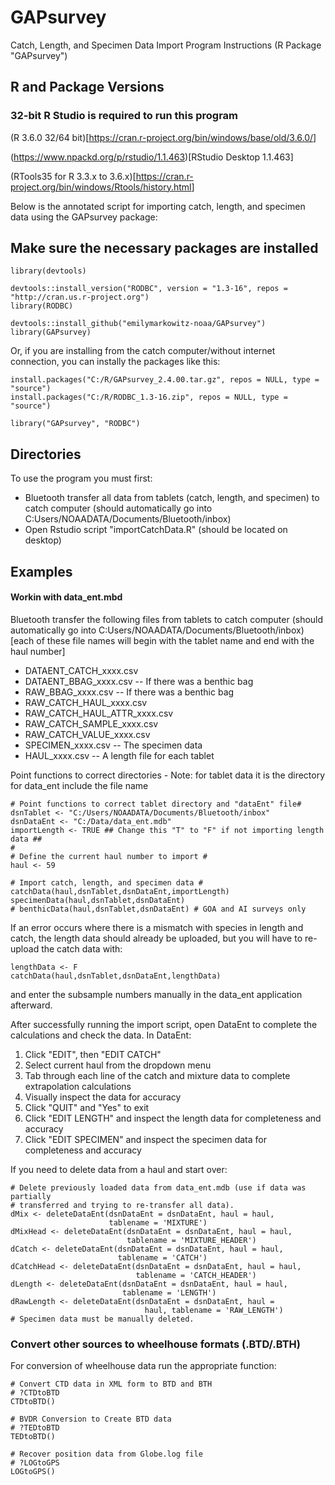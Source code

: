 GAPsurvey
=========

<!-- EDIT IN README.Rmd file ONLY! -->
Catch, Length, and Specimen Data Import Program Instructions (R Package
"GAPsurvey")

R and Package Versions
----------------------

### 32-bit R Studio is required to run this program

(R 3.6.0 32/64
bit)\[<https://cran.r-project.org/bin/windows/base/old/3.6.0/>\]

(<https://www.npackd.org/p/rstudio/1.1.463>)\[RStudio Desktop 1.1.463\]

(RTools35 for R 3.3.x to
3.6.x)\[<https://cran.r-project.org/bin/windows/Rtools/history.html>\]

Below is the annotated script for importing catch, length, and specimen
data using the GAPsurvey package:

Make sure the necessary packages are installed
----------------------------------------------

    library(devtools)

    devtools::install_version("RODBC", version = "1.3-16", repos = "http://cran.us.r-project.org")
    library(RODBC)

    devtools::install_github("emilymarkowitz-noaa/GAPsurvey")
    library(GAPsurvey)

Or, if you are installing from the catch computer/without internet
connection, you can instally the packages like this:

    install.packages("C:/R/GAPsurvey_2.4.00.tar.gz", repos = NULL, type = "source")
    install.packages("C:/R/RODBC_1.3-16.zip", repos = NULL, type = "source")

    library("GAPsurvey", "RODBC")

Directories
-----------

To use the program you must first:

-   Bluetooth transfer all data from tablets (catch, length, and
    specimen) to catch computer (should automatically go into
    C:Users/NOAADATA/Documents/Bluetooth/inbox)
-   Open Rstudio script "importCatchData.R" (should be located on
    desktop)

Examples
--------

#### Workin with data\_ent.mbd

Bluetooth transfer the following files from tablets to catch computer
(should automatically go into
C:Users/NOAADATA/Documents/Bluetooth/inbox) \[each of these file names
will begin with the tablet name and end with the haul number\]

-   DATAENT\_CATCH\_xxxx.csv
-   DATAENT\_BBAG\_xxxx.csv -- If there was a benthic bag
-   RAW\_BBAG\_xxxx.csv -- If there was a benthic bag
-   RAW\_CATCH\_HAUL\_xxxx.csv
-   RAW\_CATCH\_HAUL\_ATTR\_xxxx.csv
-   RAW\_CATCH\_SAMPLE\_xxxx.csv
-   RAW\_CATCH\_VALUE\_xxxx.csv
-   SPECIMEN\_xxxx.csv -- The specimen data
-   HAUL\_xxxx.csv -- A length file for each tablet

Point functions to correct directories - Note: for tablet data it is the
directory for data\_ent include the file name

    # Point functions to correct tablet directory and "dataEnt" file#
    dsnTablet <- "C:/Users/NOAADATA/Documents/Bluetooth/inbox"
    dsnDataEnt <- "C:/Data/data_ent.mdb"
    importLength <- TRUE ## Change this "T" to "F" if not importing length data ##
    # 
    # Define the current haul number to import #
    haul <- 59

    # Import catch, length, and specimen data #
    catchData(haul,dsnTablet,dsnDataEnt,importLength)
    specimenData(haul,dsnTablet,dsnDataEnt)
    # benthicData(haul,dsnTablet,dsnDataEnt) # GOA and AI surveys only

If an error occurs where there is a mismatch with species in length and
catch, the length data should already be uploaded, but you will have to
re-upload the catch data with:

    lengthData <- F
    catchData(haul,dsnTablet,dsnDataEnt,lengthData)

and enter the subsample numbers manually in the data\_ent application
afterward.

After successfully running the import script, open DataEnt to complete
the calculations and check the data. In DataEnt:

1.  Click "EDIT", then "EDIT CATCH"
2.  Select current haul from the dropdown menu
3.  Tab through each line of the catch and mixture data to complete
    extrapolation calculations
4.  Visually inspect the data for accuracy
5.  Click "QUIT" and "Yes" to exit
6.  Click "EDIT LENGTH" and inspect the length data for completeness and
    accuracy
7.  Click "EDIT SPECIMEN" and inspect the specimen data for completeness
    and accuracy

If you need to delete data from a haul and start over:

    # Delete previously loaded data from data_ent.mdb (use if data was partially 
    # transferred and trying to re-transfer all data).
    dMix <- deleteDataEnt(dsnDataEnt = dsnDataEnt, haul = haul, 
                          tablename = 'MIXTURE')
    dMixHead <- deleteDataEnt(dsnDataEnt = dsnDataEnt, haul = haul, 
                              tablename = 'MIXTURE_HEADER')
    dCatch <- deleteDataEnt(dsnDataEnt = dsnDataEnt, haul = haul, 
                            tablename = 'CATCH')
    dCatchHead <- deleteDataEnt(dsnDataEnt = dsnDataEnt, haul = haul, 
                                tablename = 'CATCH_HEADER')
    dLength <- deleteDataEnt(dsnDataEnt = dsnDataEnt, haul = haul, 
                             tablename = 'LENGTH')
    dRawLength <- deleteDataEnt(dsnDataEnt = dsnDataEnt, haul = 
                                  haul, tablename = 'RAW_LENGTH')
    # Specimen data must be manually deleted. 

### Convert other sources to wheelhouse formats (.BTD/.BTH)

For conversion of wheelhouse data run the appropriate function:

    # Convert CTD data in XML form to BTD and BTH
    # ?CTDtoBTD
    CTDtoBTD()

    # BVDR Conversion to Create BTD data
    # ?TEDtoBTD
    TEDtoBTD()

    # Recover position data from Globe.log file
    # ?LOGtoGPS
    LOGtoGPS()
